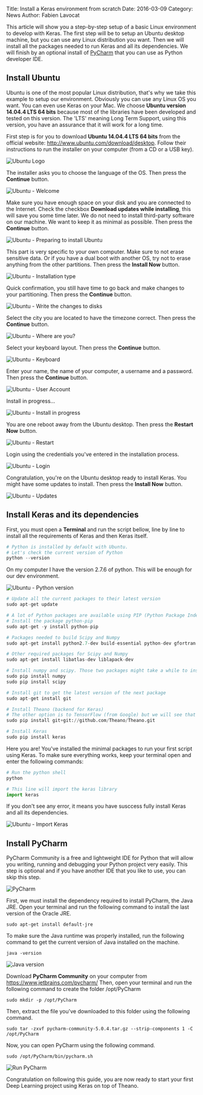 Title: Install a Keras environment from scratch
Date: 2016-03-09
Category: News
Author: Fabien Lavocat

This article will show you a step-by-step setup of a basic Linux environment to develop with Keras. The first step will be to setup an Ubuntu desktop machine, but you can use any Linux distribution you want. Then we will install all the packages needed to run Keras and all its dependencies. We will finish by an optional install of [PyCharm](https://www.jetbrains.com/pycharm/) that you can use as Python developer IDE.

## Install Ubuntu

Ubuntu is one of the most popular Linux distribution, that's why we take this example to setup our environment. Obviously you can use any Linux OS you want. You can even use Keras on your Mac. We choose **Ubuntu version 14.04.4 LTS 64 bits** because most of the libraries have been developed and tested on this version. The 'LTS' meaning Long Term Support, using this version, you have an assurance that it will work for a long time.

First step is for you to download **Ubuntu 14.04.4 LTS 64 bits** from the official website: http://www.ubuntu.com/download/desktop. Follow their instructions to run the installer on your computer (from a CD or a USB key).

![Ubuntu Logo](/img/setup-keras/install/01-ubuntu-logo.png)

The installer asks you to choose the language of the OS. Then press the **Continue** button.

![Ubuntu - Welcome](/img/setup-keras/install/02-ubuntu-welcome.png)

Make sure you have enough space on your disk and you are connected to the Internet. Check the checkbox **Download updates while installing**, this will save you some time later. We do not need to install third-party software on our machine. We want to keep it as minimal as possible. Then press the **Continue** button.

![Ubuntu - Preparing to install Ubuntu](/img/setup-keras/install/03-ubuntu-preparing.png)

This part is very specific to your own computer. Make sure to not erase sensitive data. Or if you have a dual boot with another OS, try not to erase anything from the other partitions. Then press the **Install Now** button.

![Ubuntu - Installation type](/img/setup-keras/install/04-ubuntu-install-type.png)

Quick confirmation, you still have time to go back and make changes to your partitioning. Then press the **Continue** button.

![Ubuntu - Write the changes to disks](/img/setup-keras/install/05-ubuntu-erase-disk.png)

Select the city you are located to have the timezone correct. Then press the **Continue** button.

![Ubuntu - Where are you?](/img/setup-keras/install/06-ubuntu-location.png)

Select your keyboard layout. Then press the **Continue** button.

![Ubuntu - Keyboard](/img/setup-keras/install/07-ubuntu-keyboard.png)

Enter your name, the name of your computer, a username and a password. Then press the **Continue** button.

![Ubuntu - User Account](/img/setup-keras/install/08-ubuntu-user-account.png)

Install in progress...

![Ubuntu - Install in progress](/img/setup-keras/install/09-ubuntu-install.png)

You are one reboot away from the Ubuntu desktop. Then press the **Restart Now** button.

![Ubuntu - Restart](/img/setup-keras/install/10-ubuntu-restart.png)

Login using the credentials you've entered in the installation process.

![Ubuntu - Login](/img/setup-keras/install/11-ubuntu-login.png)

Congratulation, you're on the Ubuntu desktop ready to install Keras. You might have some updates to install. Then press the **Install Now** button.

![Ubuntu - Updates](/img/setup-keras/install/12-ubuntu-updates.png)

## Install Keras and its dependencies

First, you must open a **Terminal** and run the script bellow, line by line to install all the requirements of Keras and then Keras itself.

```python
# Python is installed by default with Ubuntu. 
# Let's check the current version of Python
python --version
```

On my computer I have the version 2.7.6 of python. This will be enough for our dev environment.

![Ubuntu - Python version](/img/setup-keras/terminal/01-python-version.png)

```python
# Update all the current packages to their latest version
sudo apt-get update

# A lot of Python packages are available using PIP (Python Package Index)
# Install the package python-pip
sudo apt-get -y install python-pip

# Packages needed to build Scipy and Numpy
sudo apt-get install python2.7-dev build-essential python-dev gfortran

# Other required packages for Scipy and Numpy
sudo apt-get install libatlas-dev liblapack-dev

# Install numpy and scipy. Those two packages might take a while to install
sudo pip install numpy
sudo pip install scipy

# Install git to get the latest version of the next package
sudo apt-get install git

# Install Theano (backend for Keras)
# The other option is to TensorFlow (from Google) but we will see that option in a future post
sudo pip install git+git://github.com/Theano/Theano.git

# Install Keras
sudo pip install keras
```

Here you are! You've installed the minimal packages to run your first script using Keras. To make sure everything works, keep your terminal open and enter the following commands:

```python
# Run the python shell
python

# This line will import the keras library
import keras
```

If you don't see any error, it means you have susccess fully install Keras and all its dependencies.

![Ubuntu - Import Keras](/img/setup-keras/terminal/02-import-keras.png)

## Install PyCharm

PyCharm Community is a free and lightweight IDE for Python that will allow you writing, running and debugging your Python project very easily. This step is optional and if you have another IDE that you like to use, you can skip this step.

![PyCharm](/img/setup-keras/pycharm/01-ide.jpg)

First, we must install the dependency required to install PyCharm, the Java JRE. Open your terminal and run the following command to install the last version of the Oracle JRE.

```
sudo apt-get install default-jre
```

To make sure the Java runtime was properly installed, run the following command to get the current version of Java installed on the machine.

```
java -version
```

![Java version](/img/setup-keras/pycharm/02-java-version.png)

Download **PyCharm Community** on your computer from https://www.jetbrains.com/pycharm/
Then, open your terminal and run the following command to create the folder /opt/PyCharm

```
sudo mkdir -p /opt/PyCharm
```

Then, extract the file you've downloaded to this folder using the following command.

```
sudo tar -zxvf pycharm-community-5.0.4.tar.gz --strip-components 1 -C /opt/PyCharm
```

Now, you can open PyCharm using the following command.

```
sudo /opt/PyCharm/bin/pycharm.sh
```

![Run PyCharm](/img/setup-keras/pycharm/03-run-pycharm.png)

Congratulation on following this guide, you are now ready to start your first Deep Learning project using Keras on top of Theano.
